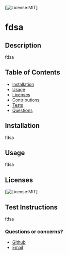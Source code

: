 

[![License:MIT](https://img.shields.io/badge/licence-MIT-blue)]
# fdsa


## Description 
fdsa

## Table of Contents
* [Installation](#installation)
* [Usage](#usage)
* [Licenses](#licenses)
* [Contributions](#contributions)
* [Tests](#tests)
* [Questions](#questions)

## Installation
fdsa 
## Usage
fdsa
## Licenses
[![License:MIT](https://img.shields.io/badge/licence-MIT-blue)]
## Test Instructions
fdsa


### Questions or concerns?
* [Github](https://github.com/fdsa "fdsa")
* [Email](Email:gvera)
    